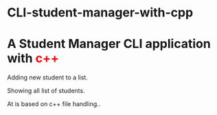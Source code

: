 
# CLI-student-manager-with-cpp
<h1>A Student Manager CLI application with <span style="color:red;">c++</span></h1>
<p>Adding new student to a list.</p>
<p>Showing all list of students.</p>
<p>At is based on c++ file handling..</p>
